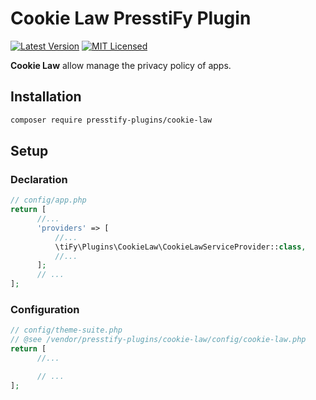 # Cookie Law PresstiFy Plugin

[![Latest Version](https://img.shields.io/badge/release-2.0.46-blue?style=for-the-badge)](https://svn.tigreblanc.fr/presstify-plugins/cookie-law/tags/2.0.46)
[![MIT Licensed](https://img.shields.io/badge/license-MIT-green?style=for-the-badge)](LICENSE.md)

**Cookie Law** allow manage the privacy policy of apps.

## Installation

```bash
composer require presstify-plugins/cookie-law
```

## Setup

### Declaration

```php
// config/app.php
return [
      //...
      'providers' => [
          //...
          \tiFy\Plugins\CookieLaw\CookieLawServiceProvider::class,
          //...
      ];
      // ...
];
```

### Configuration

```php
// config/theme-suite.php
// @see /vendor/presstify-plugins/cookie-law/config/cookie-law.php
return [
      //...

      // ...
];
```
